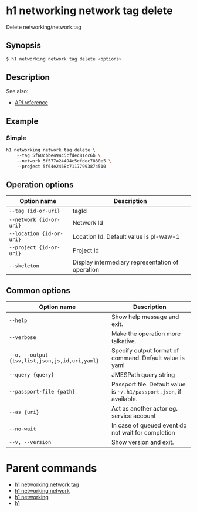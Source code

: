 
# h1 networking network tag delete

Delete networking/network.tag

## Synopsis

```bash
$ h1 networking network tag delete <options>
```

## Description

See also:

* [API reference](https://api.hyperone.com/v2/docs#operation/networking_project_network_tag_delete)

## Example


### Simple

```bash
h1 networking network tag delete \ 
	--tag 5f60cbbe494c5cfdec81cc6b \ 
	--network 5f577a24494c5cfdec7830e5 \ 
	--project 5f64e2468c71177993874510
```

## Operation options

| Option name                  | Description                                      |
| ---------------------------- | ------------------------------------------------ |
| ```--tag {id-or-uri}```      | tagId                                            |
| ```--network {id-or-uri}```  | Network Id                                       |
| ```--location {id-or-uri}``` | Location Id. Default value is pl-waw-1           |
| ```--project {id-or-uri}```  | Project Id                                       |
| ```--skeleton```             | Display intermediary representation of operation |

## Common options

| Option name                                        | Description                                                              |
| -------------------------------------------------- | ------------------------------------------------------------------------ |
| ```--help```                                       | Show help message and exit.                                              |
| ```--verbose```                                    | Make the operation more talkative.                                       |
| ```--o, --output {tsv,list,json,js,id,uri,yaml}``` | Specify output format of command. Default value is yaml                  |
| ```--query {query}```                              | JMESPath query string                                                    |
| ```--passport-file {path}```                       | Passport file. Default value is ```~/.h1/passport.json```, if available. |
| ```--as {uri}```                                   | Act as another actor eg. service account                                 |
| ```--no-wait```                                    | In case of queued event do not wait for completion                       |
| ```--v, --version```                               | Show version and exit.                                                   |

# Parent commands

* [h1 networking network tag](./../README.md)
* [h1 networking network](./../../README.md)
* [h1 networking](./../../../README.md)
* [h1](./../../../../README.md)
